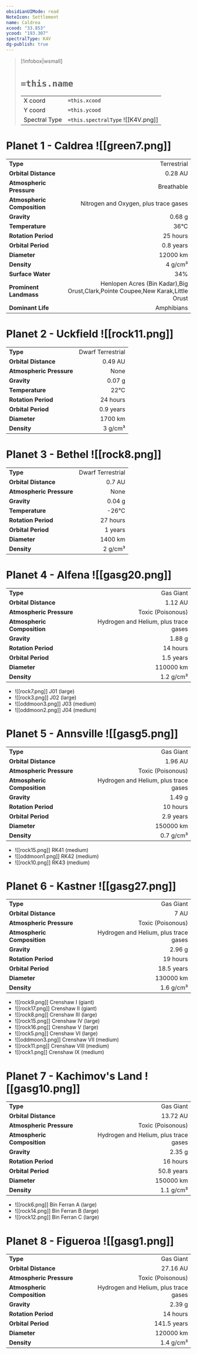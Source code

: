 ```yaml
---
obsidianUIMode: read
NoteIcon: Settlement
name: Caldrea
xcood: "33.853"
ycood: "193.307"
spectralType: K4V
dg-publish: true
---
```

> [!infobox|wsmall]
> # `=this.name`
> | | |
> | - | - |
> | X coord | `=this.xcood` |
> | Y coord| `=this.ycood` |
> | Spectral Type | `=this.spectralType` ![[K4V.png]] |

# Planet 1 - Caldrea ![[green7.png]]
|                             |                           |
| --------------------------- | -------------------------:|
| **Type**                    |             Terrestrial |
| **Orbital Distance**        |   0.28 AU |
| **Atmospheric Pressure**    |       Breathable |
| **Atmospheric Composition** |      Nitrogen and Oxygen, plus trace gases |
| **Gravity**                 |        0.68 g |
| **Temperature**             |    36°C |
| **Rotation Period**         |  25 hours |
| **Orbital Period** | 0.8 years |
| **Diameter**                |      12000 km | 
| **Density**                 |    4 g/cm³ |
| **Surface Water**           |           34% | 
| **Prominent Landmass**      |         Henlopen Acres (Bin Kadar),Big Orust,Clark,Pointe Coupee,New Karak,Little Orust | 
| **Dominant Life**           |         Amphibians |





# Planet 2 - Uckfield ![[rock11.png]]
|                             |                           |
| --------------------------- | -------------------------:|
| **Type**                    |             Dwarf Terrestrial |
| **Orbital Distance**        |   0.49 AU |
| **Atmospheric Pressure**    |       None |
| **Gravity**                 |        0.07 g |
| **Temperature**             |    22°C |
| **Rotation Period**         |  24 hours |
| **Orbital Period** | 0.9 years |
| **Diameter**                |      1700 km | 
| **Density**                 |    3 g/cm³ |





# Planet 3 - Bethel ![[rock8.png]]
|                             |                           |
| --------------------------- | -------------------------:|
| **Type**                    |             Dwarf Terrestrial |
| **Orbital Distance**        |   0.7 AU |
| **Atmospheric Pressure**    |       None |
| **Gravity**                 |        0.04 g |
| **Temperature**             |    -26°C |
| **Rotation Period**         |  27 hours |
| **Orbital Period** | 1 years |
| **Diameter**                |      1400 km | 
| **Density**                 |    2 g/cm³ |





# Planet 4 - Alfena ![[gasg20.png]]
|                             |                           |
| --------------------------- | -------------------------:|
| **Type**                    |             Gas Giant |
| **Orbital Distance**        |   1.12 AU |
| **Atmospheric Pressure**    |       Toxic (Poisonous) |
| **Atmospheric Composition** |      Hydrogen and Helium, plus trace gases |
| **Gravity**                 |        1.88 g |
| **Rotation Period**         |  14 hours |
| **Orbital Period** | 1.5 years |
| **Diameter**                |      110000 km | 
| **Density**                 |    1.2 g/cm³ |



- ![[rock7.png]] J01 (large)
- ![[rock3.png]] J02 (large)
- ![[oddmoon3.png]] J03 (medium)
- ![[oddmoon2.png]] J04 (medium)


# Planet 5 - Annsville ![[gasg5.png]]
|                             |                           |
| --------------------------- | -------------------------:|
| **Type**                    |             Gas Giant |
| **Orbital Distance**        |   1.96 AU |
| **Atmospheric Pressure**    |       Toxic (Poisonous) |
| **Atmospheric Composition** |      Hydrogen and Helium, plus trace gases |
| **Gravity**                 |        1.49 g |
| **Rotation Period**         |  10 hours |
| **Orbital Period** | 2.9 years |
| **Diameter**                |      150000 km | 
| **Density**                 |    0.7 g/cm³ |



- ![[rock15.png]] RK41 (medium)
- ![[oddmoon1.png]] RK42 (medium)
- ![[rock10.png]] RK43 (medium)


# Planet 6 - Kastner ![[gasg27.png]]
|                             |                           |
| --------------------------- | -------------------------:|
| **Type**                    |             Gas Giant |
| **Orbital Distance**        |   7 AU |
| **Atmospheric Pressure**    |       Toxic (Poisonous) |
| **Atmospheric Composition** |      Hydrogen and Helium, plus trace gases |
| **Gravity**                 |        2.96 g |
| **Rotation Period**         |  19 hours |
| **Orbital Period** | 18.5 years |
| **Diameter**                |      130000 km | 
| **Density**                 |    1.6 g/cm³ |



- ![[rock9.png]] Crenshaw I (giant)
- ![[rock17.png]] Crenshaw II (giant)
- ![[rock8.png]] Crenshaw III (large)
- ![[rock15.png]] Crenshaw IV (large)
- ![[rock16.png]] Crenshaw V (large)
- ![[rock5.png]] Crenshaw VI (large)
- ![[oddmoon3.png]] Crenshaw VII (medium)
- ![[rock11.png]] Crenshaw VIII (medium)
- ![[rock1.png]] Crenshaw IX (medium)


# Planet 7 - Kachimov's Land ![[gasg10.png]]
|                             |                           |
| --------------------------- | -------------------------:|
| **Type**                    |             Gas Giant |
| **Orbital Distance**        |   13.72 AU |
| **Atmospheric Pressure**    |       Toxic (Poisonous) |
| **Atmospheric Composition** |      Hydrogen and Helium, plus trace gases |
| **Gravity**                 |        2.35 g |
| **Rotation Period**         |  16 hours |
| **Orbital Period** | 50.8 years |
| **Diameter**                |      150000 km | 
| **Density**                 |    1.1 g/cm³ |



- ![[rock6.png]] Bin Ferran A (large)
- ![[rock14.png]] Bin Ferran B (large)
- ![[rock12.png]] Bin Ferran C (large)


# Planet 8 - Figueroa ![[gasg1.png]]
|                             |                           |
| --------------------------- | -------------------------:|
| **Type**                    |             Gas Giant |
| **Orbital Distance**        |   27.16 AU |
| **Atmospheric Pressure**    |       Toxic (Poisonous) |
| **Atmospheric Composition** |      Hydrogen and Helium, plus trace gases |
| **Gravity**                 |        2.39 g |
| **Rotation Period**         |  14 hours |
| **Orbital Period** | 141.5 years |
| **Diameter**                |      120000 km | 
| **Density**                 |    1.4 g/cm³ |





